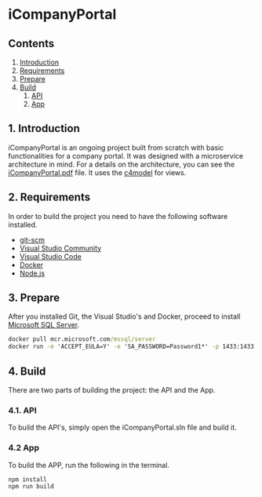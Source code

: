 # iCompanyPortal

## Contents

1. [Introduction](#Introduction)
1. [Requirements](#Requirements)
1. [Prepare](#Prepare)
1. [Build](#Build)
   1. [API](#API)
   1. [App](#App)

## 1. Introduction

iCompanyPortal is an ongoing project built from scratch with basic functionalities for a company portal. It was designed with a microservice architecture in mind. For a details on the architecture, you can see the [iCompanyPortal.pdf](https://github.com/willemtoerien/icompanyportal/blob/master/Documentation/iCompanyPortal.pdf) file. It uses the [c4model](https://c4model.com/) for views.

## 2. Requirements

In order to build the project you need to have the following software installed.

- [git-scm](https://git-scm.com/download/win)
- [Visual Studio Community](https://visualstudio.microsoft.com/vs/community/)
- [Visual Studio Code](https://code.visualstudio.com/)
- [Docker](https://docs.docker.com/docker-for-windows/install/)
- [Node.js](https://nodejs.org/en/)

## 3. Prepare

After you installed Git, the Visual Studio's and Docker, proceed to install [Microsoft SQL Server](https://hub.docker.com/_/microsoft-mssql-server).

```cmd
docker pull mcr.microsoft.com/mssql/server
docker run -e 'ACCEPT_EULA=Y' -e 'SA_PASSWORD=Password1*' -p 1433:1433 -d mcr.microsoft.com/mssql/server:2017-latest
```

## 4. Build

There are two parts of building the project: the API and the App.

### 4.1. API

To build the API's, simply open the iCompanyPortal.sln file and build it.

### 4.2 App

To build the APP, run the following in the terminal.

```cmd
npm install
npm run build
```
